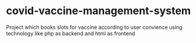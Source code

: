# covid-vaccine-management-system
Project which books slots for vaccine according to user convience using technology like php as backend and html as frontend 
